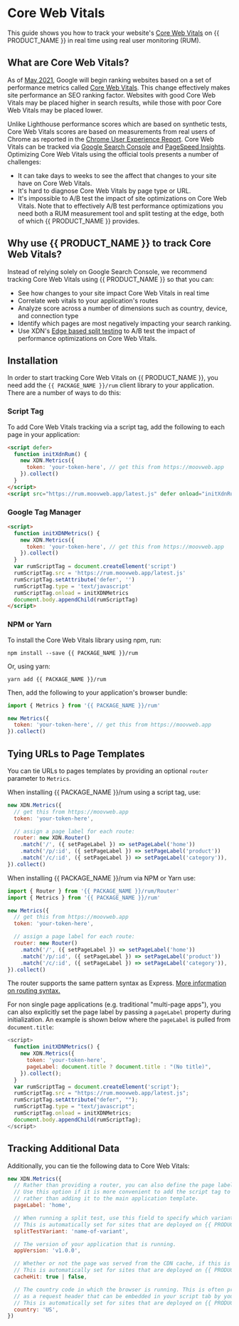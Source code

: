 # Core Web Vitals

This guide shows you how to track your website's [Core Web Vitals](https://web.dev/vitals/) on {{ PRODUCT_NAME }} in real time using real user monitoring (RUM).

## What are Core Web Vitals?

As of [May 2021](https://developers.google.com/search/blog/2020/11/timing-for-page-experience), Google will begin ranking websites based on a
set of performance metrics called [Core Web Vitals](https://web.dev/vitals/). This change effectively makes site performance an SEO ranking factor.
Websites with good Core Web Vitals may be placed higher in search results, while those with poor Core Web Vitals may be placed lower.

Unlike Lighthouse performance scores which are based on synthetic tests, Core Web Vitals scores are based on measurements from real users of Chrome as reported in the [Chrome User Experience Report](https://developers.google.com/web/tools/chrome-user-experience-report). Core Web Vitals can
be tracked via [Google Search Console](https://search.google.com/search-console/welcome) and [PageSpeed Insights](https://developers.google.com/speed/pagespeed/insights/). Optimizing Core Web Vitals using the official tools presents a number of challenges:

- It can take days to weeks to see the affect that changes to your site have on Core Web Vitals.
- It's hard to diagnose Core Web Vitals by page type or URL.
- It's impossible to A/B test the impact of site optimizations on Core Web Vitals. Note that to effectively A/B test performance optimizations you need both a RUM measurement tool and split testing at the edge, both of which {{ PRODUCT_NAME }} provides.

## Why use {{ PRODUCT_NAME }} to track Core Web Vitals?

Instead of relying solely on Google Search Console, we recommend tracking Core Web Vitals using {{ PRODUCT_NAME }} so that you can:

- See how changes to your site impact Core Web Vitals in real time
- Correlate web vitals to your application's routes
- Analyze score across a number of dimensions such as country, device, and connection type
- Identify which pages are most negatively impacting your search ranking.
- Use XDN's [Edge based split testing](split_testing) to A/B test the impact of performance optimizations on Core Web Vitals.

## Installation

In order to start tracking Core Web Vitals on {{ PRODUCT_NAME }}, you need add the `{{ PACKAGE_NAME }}/rum` client library to your application. There are a number of ways to do this:

### Script Tag

To add Core Web Vitals tracking via a script tag, add the following to each page in your application:

```html
<script defer>
  function initXdnRum() {
    new XDN.Metrics({
      token: 'your-token-here', // get this from https://moovweb.app
    }).collect()
  }
</script>
<script src="https://rum.moovweb.app/latest.js" defer onload="initXdnRum()"></script>
```

### Google Tag Manager

```html
<script>
  function initXDNMetrics() {
    new XDN.Metrics({
      token: 'your-token-here', // get this from https://moovweb.app
    }).collect()
  }
  var rumScriptTag = document.createElement('script')
  rumScriptTag.src = 'https://rum.moovweb.app/latest.js'
  rumScriptTag.setAttribute('defer', '')
  rumScriptTag.type = 'text/javascript'
  rumScriptTag.onload = initXDNMetrics
  document.body.appendChild(rumScriptTag)
</script>
```

### NPM or Yarn

To install the Core Web Vitals library using npm, run:

```
npm install --save {{ PACKAGE_NAME }}/rum
```

Or, using yarn:

```
yarn add {{ PACKAGE_NAME }}/rum
```

Then, add the following to your application's browser bundle:

```js
import { Metrics } from '{{ PACKAGE_NAME }}/rum'

new Metrics({
  token: 'your-token-here', // get this from https://moovweb.app
}).collect()
```

## Tying URLs to Page Templates

You can tie URLs to pages templates by providing an optional `router` parameter to `Metrics`.

When installing {{ PACKAGE_NAME }}/rum using a script tag, use:

```js
new XDN.Metrics({
  // get this from https://moovweb.app
  token: 'your-token-here',

  // assign a page label for each route:
  router: new XDN.Router()
    .match('/', ({ setPageLabel }) => setPageLabel('home'))
    .match('/p/:id', ({ setPageLabel }) => setPageLabel('product'))
    .match('/c/:id', ({ setPageLabel }) => setPageLabel('category')),
}).collect()
```

When installing {{ PACKAGE_NAME }}/rum via NPM or Yarn use:

```js
import { Router } from '{{ PACKAGE_NAME }}/rum/Router'
import { Metrics } from '{{ PACKAGE_NAME }}/rum'

new Metrics({
  // get this from https://moovweb.app
  token: 'your-token-here',

  // assign a page label for each route:
  router: new Router()
    .match('/', ({ setPageLabel }) => setPageLabel('home'))
    .match('/p/:id', ({ setPageLabel }) => setPageLabel('product'))
    .match('/c/:id', ({ setPageLabel }) => setPageLabel('category')),
}).collect()
```

The router supports the same pattern syntax as Express. [More information on routing syntax.](/guides/routing#section_route_pattern_syntax)

For non single page applications (e.g. traditional "multi-page apps"), you can also explicitly set the page label by passing a `pageLabel` property during initialization. An example is shown below where the `pageLabel` is pulled from `document.title`:

```js
<script>
  function initXDNMetrics() {
    new XDN.Metrics({
      token: 'your-token-here',
      pageLabel: document.title ? document.title : "(No title)",
    }).collect();
  }
  var rumScriptTag = document.createElement('script');
  rumScriptTag.src = "https://rum.moovweb.app/latest.js";
  rumScriptTag.setAttribute("defer", "");
  rumScriptTag.type = "text/javascript";
  rumScriptTag.onload = initXDNMetrics;
  document.body.appendChild(rumScriptTag);
</script>
```

## Tracking Additional Data

Additionally, you can tie the following data to Core Web Vitals:

```js
new XDN.Metrics({
  // Rather than providing a router, you can also define the page label for each page explicitly.
  // Use this option if it is more convenient to add the script tag to each page template individually
  // rather than adding it to the main application template.
  pageLabel: 'home',

  // When running a split test, use this field to specify which variant is active.
  // This is automatically set for sites that are deployed on {{ PRODUCT_NAME }}.
  splitTestVariant: 'name-of-variant',

  // The version of your application that is running.
  appVersion: 'v1.0.0',

  // Whether or not the page was served from the CDN cache, if this is known.
  // This is automatically set for sites that are deployed on {{ PRODUCT_NAME }}.
  cacheHit: true | false,

  // The country code in which the browser is running. This is often provided by CDNs
  // as a request header that can be embedded in your script tab by your application code.
  // This is automatically set for sites that are deployed on {{ PRODUCT_NAME }}.
  country: 'US',
})
```
